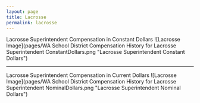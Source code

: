 ```yaml
---
layout: page
title: Lacrosse
permalink: lacrosse
---
```



Lacrosse Superintendent Compensation in Constant Dollars
![Lacrosse Image](pages/WA School District Compensation History for Lacrosse Superintendent ConstantDollars.png "Lacrosse Superintendent Constant Dollars")
___

Lacrosse Superintendent Compensation in Current Dollars
![Lacrosse Image](pages/WA School District Compensation History for Lacrosse Superintendent NominalDollars.png "Lacrosse Superintendent Nominal Dollars")